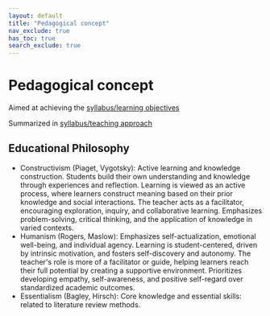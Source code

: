 ```yaml
---
layout: default
title: "Pedagogical concept"
nav_exclude: true
has_toc: true
search_exclude: true
---
```


# Pedagogical concept

Aimed at achieving the [syllabus/learning objectives](syllabus.html#goal-and-learning-objectives)

Summarized in [syllabus/teaching approach](syllabus.html#teaching-approach)

## Educational Philosophy

- Constructivism (Piaget, Vygotsky): Active learning and knowledge construction. Students build their own understanding and knowledge through experiences and reflection. Learning is viewed as an active process, where learners construct meaning based on their prior knowledge and social interactions. The teacher acts as a facilitator, encouraging exploration, inquiry, and collaborative learning. Emphasizes problem-solving, critical thinking, and the application of knowledge in varied contexts.
- Humanism (Rogers, Maslow): Emphasizes self-actualization, emotional well-being, and individual agency. Learning is student-centered, driven by intrinsic motivation, and fosters self-discovery and autonomy. The teacher's role is more of a facilitator or guide, helping learners reach their full potential by creating a supportive environment. Prioritizes developing empathy, self-awareness, and positive self-regard over standardized academic outcomes.
- Essentialism (Bagley, Hirsch): Core knowledge and essential skills: related to literature review methods.
